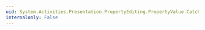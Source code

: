 ```yaml
---
uid: System.Activities.Presentation.PropertyEditing.PropertyValue.CatchExceptions
internalonly: False
---
```


